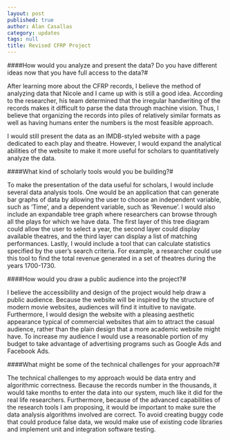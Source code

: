 ```yaml
---
layout: post
published: true
author: Alan Casallas
category: updates
tags: null
title: Revised CFRP Project
---
```


####How would you analyze and present the data? Do you have different ideas now that you have full access to the data?#	

After learning more about the CFRP records, I believe the method of analyzing data that Nicole and I came up with is still a good idea. According to the researcher, his team determined that the irregular handwriting of the records makes it difficult to parse the data through machine vision. Thus, I believe that organizing the records into piles of relatively similar formats as well as having humans enter the numbers is the most feasible approach.

I would still present the data as an IMDB-styled website with a page dedicated to each play and theatre. However, I would expand the analytical abilities of the website to make it more useful for scholars to quantitatively analyze the data.
    
####What kind of scholarly tools would you be building?#

To make the presentation of the data useful for scholars, I would include several data analysis tools. One would be an application that can generate bar graphs of data by allowing the user to choose an independent variable, such as ‘Time’, and a dependent variable, such as ‘Revenue’. I would also include an expandable tree graph where researchers can browse through all the plays for which we have data. The first layer of this tree diagram could allow the user to select a year, the second layer could display available theatres, and the third layer can display a list of matching performances. Lastly, I would include a tool that can calculate statistics specified by the user’s search criteria. For example, a researcher could use this tool to find the total revenue generated in a set of theatres during the years 1700-1730.

####How would you draw a public audience into the project?#

I believe the accessibility and design of the project would help draw a public audience. Because the website will be inspired by the structure of modern movie websites, audiences will find it intuitive to navigate. Furthermore, I would design the website with a pleasing aesthetic appearance typical of commercial websites that aim to attract the casual audience, rather than the plain design that a more academic website might have. To increase my audience I would use a reasonable portion of my budget to take advantage of advertising programs such as Google Ads and Facebook Ads.

####What might be some of the technical challenges for your approach?#

The technical challenges to my approach would be data entry and algorithmic correctness. Because the records number in the thousands, it would take months to enter the data into our system, much like it did for the real life researchers. Furthermore, because of the advanced capabilities of the research tools I am proposing, it would be important to make sure the data analysis algorithms involved are correct. To avoid creating buggy code that could produce false data, we would make use of existing code libraries and implement unit and integration software testing.

